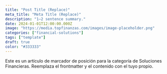 ```yaml
---
title: "Post Title (Replace)"
meta_title: "Meta Title (Replace)"
description: "1–2 sentence summary."
date: 2024-01-01T12:00:00.000Z
image: "https://media.topfinanzas.com/images/image-placeholder.png"
categories: ["financial-solutions"]
tags: ["template"]
draft: true
color: "#333333"
---
```


Este es un artículo de marcador de posición para la categoría de Soluciones Financieras. Reemplaza el frontmatter y el contenido con el tuyo propio.
